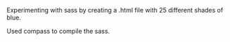 Experimenting with sass by creating a .html file with 25 different shades of blue.

Used compass to compile the sass.
